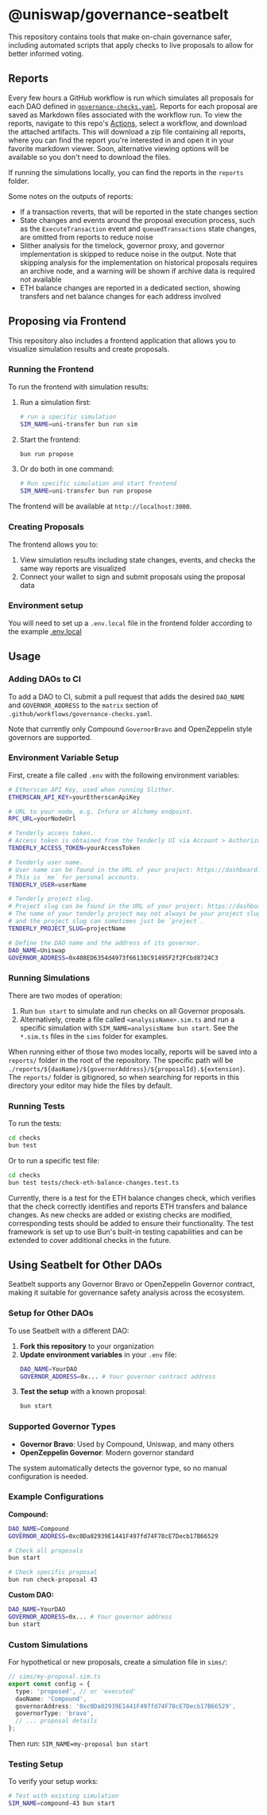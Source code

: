 # @uniswap/governance-seatbelt

This repository contains tools that make on-chain governance safer,
including automated scripts that apply checks to live proposals to allow
for better informed voting.

## Reports

Every few hours a GitHub workflow is run which simulates all proposals for each DAO defined in [`governance-checks.yaml`](https://github.com/Uniswap/governance-seatbelt/blob/main/.github/workflows/governance-checks.yaml).
Reports for each proposal are saved as Markdown files associated with the workflow run.
To view the reports, navigate to this repo's [Actions](https://github.com/Uniswap/governance-seatbelt/actions), select a workflow, and download the attached artifacts.
This will download a zip file containing all reports, where you can find the report you're interested in and open it in your favorite markdown viewer.
Soon, alternative viewing options will be available so you don't need to download the files.

If running the simulations locally, you can find the reports in the `reports` folder.

Some notes on the outputs of reports:

- If a transaction reverts, that will be reported in the state changes section
- State changes and events around the proposal execution process, such as the `ExecuteTransaction` event and `queuedTransactions` state changes, are omitted from reports to reduce noise
- Slither analysis for the timelock, governor proxy, and governor implementation is skipped to reduce noise in the output. Note that skipping analysis for the implementation on historical proposals requires an archive node, and a warning will be shown if archive data is required not available
- ETH balance changes are reported in a dedicated section, showing transfers and net balance changes for each address involved

## Proposing via Frontend

This repository also includes a frontend application that allows you to visualize simulation results and create proposals.

### Running the Frontend

To run the frontend with simulation results:

1. Run a simulation first:

   ```sh
   # run a specific simulation
   SIM_NAME=uni-transfer bun run sim
   ```

2. Start the frontend:

   ```sh
   bun run propose
   ```

3. Or do both in one command:

   ```sh
   # Run specific simulation and start frontend
   SIM_NAME=uni-transfer bun run propose
   ```

The frontend will be available at `http://localhost:3000`.

### Creating Proposals

The frontend allows you to:

1. View simulation results including state changes, events, and checks the same way reports are visualized
2. Connect your wallet to sign and submit proposals using the proposal data

### Environment setup

You will need to set up a `.env.local` file in the frontend folder according to the example [.env.local](/frontend/.env.local.example)

## Usage

### Adding DAOs to CI

To add a DAO to CI, submit a pull request that adds the desired `DAO_NAME` and `GOVERNOR_ADDRESS`
to the `matrix` section of `.github/workflows/governance-checks.yaml`.

Note that currently only Compound `GovernorBravo` and OpenZeppelin style governors are supported.

### Environment Variable Setup

First, create a file called `.env` with the following environment variables:

```sh
# Etherscan API Key, used when running Slither.
ETHERSCAN_API_KEY=yourEtherscanApiKey

# URL to your node, e.g. Infura or Alchemy endpoint.
RPC_URL=yourNodeUrl

# Tenderly access token.
# Access token is obtained from the Tenderly UI via Account > Authorization > Generate Access Token.
TENDERLY_ACCESS_TOKEN=yourAccessToken

# Tenderly user name.
# User name can be found in the URL of your project: https://dashboard.tenderly.co/<userName>/<project_slug>/transactions
# This is `me` for personal accounts.
TENDERLY_USER=userName

# Tenderly project slug.
# Project slug can be found in the URL of your project: https://dashboard.tenderly.co/<userName>/<project_slug>/transactions.
# The name of your tenderly project may not always be your project slug,
# and the project slug can sometimes just be `project`.
TENDERLY_PROJECT_SLUG=projectName

# Define the DAO name and the address of its governor.
DAO_NAME=Uniswap
GOVERNOR_ADDRESS=0x408ED6354d4973f66138C91495F2f2FCbd8724C3
```

### Running Simulations

There are two modes of operation:

1. Run `bun start` to simulate and run checks on all Governor proposals.
2. Alternatively, create a file called `<analysisName>.sim.ts` and run a specific simulation with `SIM_NAME=analysisName bun start`. See the `*.sim.ts` files in the `sims` folder for examples.

When running either of those two modes locally, reports will be saved into a `reports/` folder in the root of the repository.
The specific path will be `./reports/${daoName}/${governorAddress}/${proposalId}.${extension}`.
The `reports/` folder is gitignored, so when searching for reports in this directory your editor may hide the files by default.

### Running Tests

To run the tests:

```sh
cd checks
bun test
```

Or to run a specific test file:

```sh
cd checks
bun test tests/check-eth-balance-changes.test.ts
```

Currently, there is a test for the ETH balance changes check, which verifies that the check correctly identifies and reports ETH transfers and balance changes. As new checks are added or existing checks are modified, corresponding tests should be added to ensure their functionality. The test framework is set up to use Bun's built-in testing capabilities and can be extended to cover additional checks in the future.

## Using Seatbelt for Other DAOs

Seatbelt supports any Governor Bravo or OpenZeppelin Governor contract, making it suitable for governance safety analysis across the ecosystem.

### Setup for Other DAOs

To use Seatbelt with a different DAO:

1. **Fork this repository** to your organization
2. **Update environment variables** in your `.env` file:
   ```bash
   DAO_NAME=YourDAO
   GOVERNOR_ADDRESS=0x... # Your governor contract address
   ```
3. **Test the setup** with a known proposal:
   ```bash
   bun start
   ```

### Supported Governor Types

- **Governor Bravo**: Used by Compound, Uniswap, and many others
- **OpenZeppelin Governor**: Modern governor standard

The system automatically detects the governor type, so no manual configuration is needed.

### Example Configurations

**Compound:**
```bash
DAO_NAME=Compound
GOVERNOR_ADDRESS=0xc0Da02939E1441F497fd74F78cE7Decb17B66529

# Check all proposals
bun start

# Check specific proposal
bun run check-proposal 43
```

**Custom DAO:**
```bash
DAO_NAME=YourDAO
GOVERNOR_ADDRESS=0x... # Your governor address
bun start
```

### Custom Simulations

For hypothetical or new proposals, create a simulation file in `sims/`:

```typescript
// sims/my-proposal.sim.ts
export const config = {
  type: 'proposed', // or 'executed'
  daoName: 'Compound',
  governorAddress: '0xc0Da02939E1441F497fd74F78cE7Decb17B66529',
  governorType: 'bravo',
  // ... proposal details
};
```

Then run: `SIM_NAME=my-proposal bun start`

### Testing Setup

To verify your setup works:
```bash
# Test with existing simulation
SIM_NAME=compound-43 bun start
```
